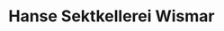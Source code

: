 ---
title: "Hanse Sektkellerei Wismar"
url: /wismar/hanse-sektkellerei-wismar/
shop: Spirituosen
---